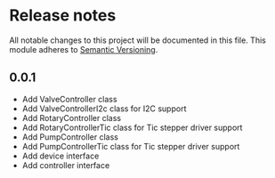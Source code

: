 # Release notes

All notable changes to this project will be documented in this file. This module adheres to [Semantic Versioning](https://semver.org/).
## 0.0.1
- Add ValveController class
- Add ValveControllerI2c class for I2C support
- Add RotaryController class
- Add RotaryControllerTic class for Tic stepper driver support
- Add PumpController class
- Add PumpControllerTic class for Tic stepper driver support
- Add device interface
- Add controller interface
